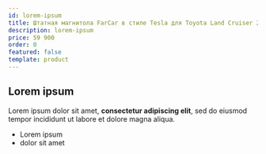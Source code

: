 ```yaml
---
id: lorem-ipsum
title: Штатная магнитола FarCar в стиле Tesla для Toyota Land Cruiser 200 (ZF381-3)
description: lorem-ipsum
price: 59 900
order: 0
featured: false
template: product
---
```

## Lorem ipsum

Lorem ipsum dolor sit amet, **consectetur adipiscing elit**, sed do eiusmod tempor incididunt ut labore et dolore magna aliqua.

- Lorem ipsum
- dolor sit amet